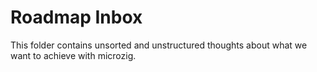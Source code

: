 # Roadmap Inbox

This folder contains unsorted and unstructured thoughts about what we want to achieve with microzig.

